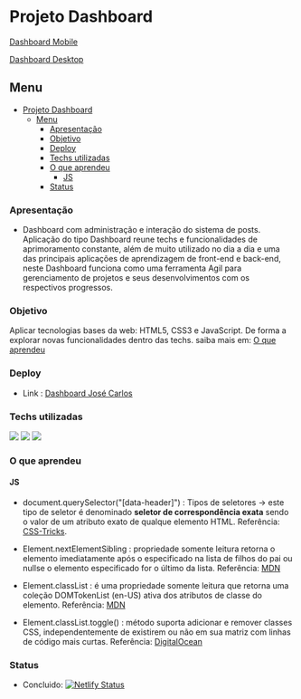 # Projeto Dashboard

[Dashboard Mobile](/assets/images/Dashboard-mobile.png)

[Dashboard Desktop](/assets/images/Dashboard-desktop.png)

## Menu

- [Projeto Dashboard](#projeto-dashboard)
  - [Menu](#menu)
    - [Apresentação](#apresentação)
    - [Objetivo](#objetivo)
    - [Deploy](#deploy)
    - [Techs utilizadas](#techs-utilizadas)
    - [O que aprendeu](#o-que-aprendeu)
      - [JS](#js)
    - [Status](#status)

### Apresentação

- Dashboard com administração e interação do sistema de posts. Aplicação do tipo Dashboard reune techs e funcionalidades de aprimoramento constante, além de muito utilizado no dia a dia e uma das principais aplicações de aprendizagem de front-end e back-end, neste Dashboard funciona como uma ferramenta Agil para gerenciamento de projetos e seus desenvolvimentos com os respectivos progressos.

### Objetivo

Aplicar tecnologias bases da web: HTML5, CSS3 e JavaScript. De forma a explorar novas funcionalidades
dentro das techs. saiba mais em: [O que aprendeu](#O-que-aprendeu)

### Deploy

- Link : <a href="https://jose-carlos-rodrigues-dashboard.netlify.app/" target="_blank">Dashboard José Carlos</a>

### Techs utilizadas

<img src="https://img.shields.io/badge/HTML5-E34F26?style=for-the-badge&logo=html5&logoColor=white">
<img src="https://img.shields.io/badge/CSS3-1572B6?style=for-the-badge&logo=css3&logoColor=white">
<img src="https://img.shields.io/badge/JavaScript-323330?style=for-the-badge&logo=javascript&logoColor=F7DF1E">

### O que aprendeu

#### JS

- document.querySelector("[data-header]") : Tipos de seletores -> este tipo de seletor é denominado **seletor de correspondência exata** sendo o valor de um atributo exato de qualque elemento HTML.
  Referência: [CSS-Tricks](https://css-tricks.com/almanac/selectors/a/attribute/).

- Element.nextElementSibling : propriedade somente leitura retorna o elemento imediatamente após o especificado na lista de filhos do pai ou nullse o elemento especificado for o último da lista.
  Referência: [MDN](https://developer.mozilla.org/en-US/docs/Web/API/Element/nextElementSibling)

- Element.classList : é uma propriedade somente leitura que retorna uma coleção DOMTokenList (en-US) ativa dos atributos de classe do elemento. Referência: [MDN](https://developer.mozilla.org/pt-BR/docs/Web/API/Element/classList)

- Element.classList.toggle() : método suporta adicionar e remover classes CSS, independentemente de existirem ou não em sua matriz com linhas de código mais curtas. Referência: [DigitalOcean](https://www.digitalocean.com/community/tutorials/js-classlist)

### Status

- Concluido: [![Netlify Status](https://api.netlify.com/api/v1/badges/5433c841-e738-419e-912f-d93faeac3678/deploy-status)](https://app.netlify.com/sites/jose-carlos-rodrigues-dashboard/deploys)
